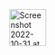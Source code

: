 <img width="65" alt="Screenshot 2022-10-31 at 11 54 44 AM" src="https://user-images.githubusercontent.com/92196450/198944679-e17877e7-e96a-445f-8992-90a2f8b49276.png">
